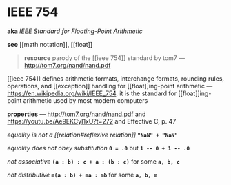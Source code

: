 # IEEE 754

**aka** _IEEE Standard for Floating-Point Arithmetic_

**see** [[math notation]], [[float]]

> **resource** parody of the [[ieee 754]] standard by tom7 &mdash; <http://tom7.org/nand/nand.pdf>

[[ieee 754]] defines arithmetic formats, interchange formats, rounding rules, operations, and [[exception]] handling for [[float]]ing-point arithmetic &mdash; <https://en.wikipedia.org/wiki/IEEE_754>. it is the standard for [[float]]ing-point arithmetic used by most modern computers

**properties** &mdash; <http://tom7.org/nand/nand.pdf> and <https://youtu.be/Ae9EKCyI1xU?t=272> and Effective C, p. 47

_equality is not a [[relation#reflexive relation]]_ **`"NaN" + "NaN"`**

_equality does not obey substitution_ **`0 = .0`** but **`1 -- 0 + 1 -- .0`**

_not associative_ **`(a : b) : c + a : (b : c)`** for some **`a, b, c`**

_not distributive_ **`m(a : b) + ma : mb`** for some **`a, b, m`**
